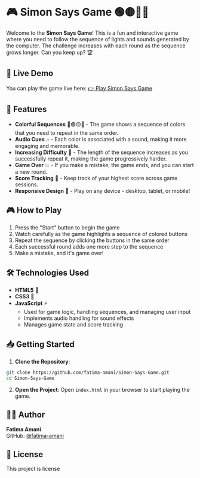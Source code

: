 # 🎮 Simon Says Game 🟢🟡🔴🔵

Welcome to the **Simon Says Game**! This is a fun and interactive game where you need to follow the sequence of lights and sounds generated by the computer. The challenge increases with each round as the sequence grows longer. Can you keep up? 🏆

## 📱 Live Demo

You can play the game live here: [👉 Play Simon Says Game](https://fatima-amani.github.io/Simon-Says-Game/)

## 🚀 Features

* **Colorful Sequences** 🔴🟢🟡🔵 - The game shows a sequence of colors that you need to repeat in the same order.
* **Audio Cues** 🎶 - Each color is associated with a sound, making it more engaging and memorable.
* **Increasing Difficulty** 🔼 - The length of the sequence increases as you successfully repeat it, making the game progressively harder.
* **Game Over** 💥 - If you make a mistake, the game ends, and you can start a new round.
* **Score Tracking** 🏅 - Keep track of your highest score across game sessions.
* **Responsive Design** 📱 - Play on any device - desktop, tablet, or mobile!

## 🎮 How to Play

1. Press the "Start" button to begin the game
2. Watch carefully as the game highlights a sequence of colored buttons
3. Repeat the sequence by clicking the buttons in the same order
4. Each successful round adds one more step to the sequence
5. Make a mistake, and it's game over!

## 🛠️ Technologies Used

* **HTML5** 📝
* **CSS3** 🎨
* **JavaScript** ⚡
  * Used for game logic, handling sequences, and managing user input
  * Implements audio handling for sound effects
  * Manages game state and score tracking

## 📥 Getting Started

1. **Clone the Repository**:

```bash
git clone https://github.com/fatima-amani/Simon-Says-Game.git
cd Simon-Says-Game
```

2. **Open the Project**: 
   Open `index.html` in your browser to start playing the game.

## 👩‍💻 Author

**Fatima Amani**  
GitHub: [@fatima-amani](https://github.com/fatima-amani)

## 📜 License

This project is license
